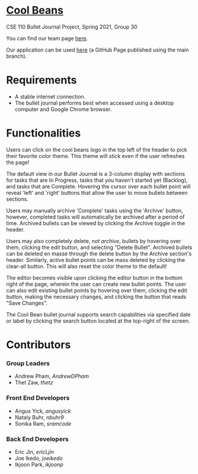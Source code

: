# [Cool Beans](admin/team.md)
CSE 110 Bullet Journal Project, Spring 2021, Group 30

You can find our team page [here](admin/team.md).

Our application can be used [here](https://cse110-sp21-group30.github.io/cse110-sp21-group30/source/#) (a GitHub Page published using the main branch).

# Requirements
- A stable internet connection.
- The bullet journal performs best when accessed using a desktop computer and Google Chrome browser.
# Functionalities
Users can click on the cool beans logo in the top left of the header to pick their favorite color theme. This theme will stick even if the user refreshes the page!

The default view in our Bullet Journal is a 3-column display with sections for tasks that are In Progress, tasks that you haven't started yet (Backlog), and tasks that are Complete. Hovering the cursor over each bullet point will reveal 'left' and 'right' buttons that allow the user to move bullets between sections.

Users may manually archive 'Complete' tasks using the 'Archive' button, however, completed tasks will automatically be archived after a period of time. Archived bullets can be viewed by clicking the Archive toggle in the header.

Users may also completely delete, *not archive*, bullets by hovering over them, clicking the edit button, and selecting "Delete Bullet". Archived bullets can be deleted en masse through the delete button by the Archive section's header. Similarly, active bullet points can be mass deleted by clicking the clear-all button. This will also reset the color theme to the default!

The editor becomes visible upon clicking the editor button in the bottom right of the page, wherein the user can create new bullet points. The user can also edit existing bullet points by hovering over them, clicking the edit button, making the necessary changes, and clicking the button that reads "Save Changes".

The Cool Bean bullet journal supports search capabilities via specified date or label by clicking the search button located at the top-right of the screen.

# Contributors
### Group Leaders
- Andrew Pham, *AndrewDPham*
- Thet Zaw, *thetz*
### Front End Developers
- Angus Yick, *angusyick*
- Nataly Buhr, *nbuhr9*
- Sonika Ram, *sramcode*
### Back End Developers
- Eric Jin, *ericLjin*
- Joe Ikedo, *joeikedo*
- Ikjoon Park, *ikjoonp*
